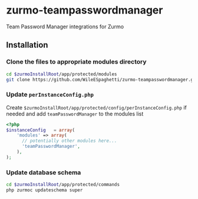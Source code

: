 # zurmo-teampasswordmanager
Team Password Manager integrations for Zurmo

## Installation

### Clone the files to appropriate modules directory
```bash
cd $zurmoInstallRoot/app/protected/modules
git clone https://github.com/WileESpaghetti/zurmo-teampasswordmanager.git teamPasswordManager
```

### Update `perInstanceConfig.php`
Create `$zurmoInstallRoot/app/protected/config/perInstanceConfig.php` if needed and add `teamPasswordManager` to
the modules list

```php
<?php
$instanceConfig   = array(
    'modules' => array(
      // potentially other modules here...
      'teamPasswordManager',
    ),
);
```

### Update database schema
```bash
cd $zurmoInstallRoot/app/protected/commands
php zurmoc updateschema super
```
